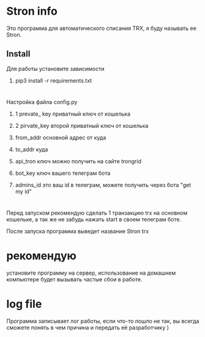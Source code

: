 
# Stron info

Это программа для автоматического списания TRX, я буду называть ее Stron. 



## Install

Для работы установите зависимости
1. pip3 install -r requirements.txt 
#
Настройка файла config.py
1. 1 prevate_ key  приватный ключ от кошелька 
2. 2 pirvate_key   второй приватный ключ от кошелька

3. from_addr основной адрес от куда 
4. to_addr куда 

5. api_tron ключ можно получить на сайте trongrid
6. bot_key ключ вашего телеграм бота 

7. admins_id это ваш id в телеграм, можете получить через бота "get my id"

#
Перед запуском рекомендую сделать 1 транзакцию trx на основном кошельке, а так же не забудь нажать start в своем телеграм боте.


После запуска программа выведет название  Stron trx

# рекомендую
установите программу на сервер, использование на домашнем компьютере будет вызывать частые сбои в работе. 

# log file
Программа записывает лог работы, если что-то пошло не так, вы всегда сможете понять в чем причина и передать её разработчику ) 
